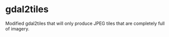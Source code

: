 gdal2tiles
==========

Modified gdal2tiles that will only produce JPEG tiles that are completely full of
imagery. 

